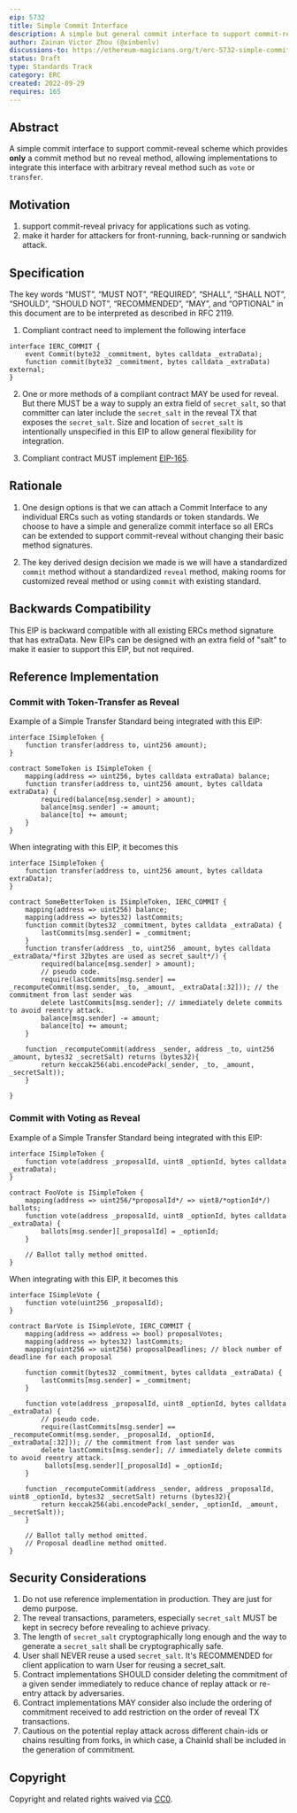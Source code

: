 ```yaml
---
eip: 5732
title: Simple Commit Interface
description: A simple but general commit interface to support commit-reveal scheme.
author: Zainan Victor Zhou (@xinbenlv)
discussions-to: https://ethereum-magicians.org/t/erc-5732-simple-commit-interface-to-support-commit-reveal-schemes/11115
status: Draft
type: Standards Track
category: ERC
created: 2022-09-29
requires: 165
---
```


## Abstract
A simple commit interface to support commit-reveal scheme which provides **only** a commit
method but no reveal method, allowing implementations to integrate this interface
with arbitrary reveal method such as `vote` or `transfer`.

## Motivation

1. support commit-reveal privacy for applications such as voting.
2. make it harder for attackers for front-running, back-running or sandwich attack.

## Specification
The key words “MUST”, “MUST NOT”, “REQUIRED”, “SHALL”, “SHALL NOT”, “SHOULD”, “SHOULD NOT”, “RECOMMENDED”, “MAY”, and “OPTIONAL” in this document are to be interpreted as described in RFC 2119.

1. Compliant contract need to implement the following interface

```solidity
interface IERC_COMMIT {
    event Commit(byte32 _commitment, bytes calldata _extraData);
    function commit(byte32 _commitment, bytes calldata _extraData) external;
}
```

2. One or more methods of a compliant contract MAY be used for reveal. But there MUST be a way to supply an extra field of `secret_salt`,
so that committer can later include the `secret_salt` in the reveal TX that exposes the `secret_salt`.
Size and location of `secret_salt` is intentionally unspecified in this EIP to allow general flexibility for integration.

3. Compliant contract MUST implement [EIP-165](./eip-165.md).

## Rationale

1. One design options is that we can attach a Commit Interface to any individual ERCs such as voting standards or token standards. We choose to have a simple and generalize commit interface so all ERCs can be extended to support commit-reveal without changing their basic method signatures.

2. The key derived design decision we made is we will have  a standardized `commit` method without a standardized `reveal` method, making rooms for customized reveal method or using
`commit` with existing standard.

## Backwards Compatibility
This EIP is backward compatible with all existing ERCs method signature that has extraData. New EIPs can be designed with an extra field of "salt"
to make it easier to support this EIP, but not required.

## Reference Implementation

### Commit with Token-Transfer as Reveal

Example of a Simple Transfer Standard being integrated with this EIP:

```solidity
interface ISimpleToken {
    function transfer(address to, uint256 amount);
}

contract SomeToken is ISimpleToken {
    mapping(address => uint256, bytes calldata extraData) balance;
    function transfer(address to, uint256 amount, bytes calldata extraData) {
        required(balance[msg.sender] > amount);
        balance[msg.sender] -= amount;
        balance[to] += amount;
    }
}
```

When integrating with this EIP, it becomes this

```solidity
interface ISimpleToken {
    function transfer(address to, uint256 amount, bytes calldata extraData);
}

contract SomeBetterToken is ISimpleToken, IERC_COMMIT {
    mapping(address => uint256) balance;
    mapping(address => bytes32) lastCommits;
    function commit(bytes32 _commitment, bytes calldata _extraData) {
        lastCommits[msg.sender] = _commitment;
    }
    function transfer(address _to, uint256 _amount, bytes calldata _extraData/*first 32bytes are used as secret_sault*/) {
        required(balance[msg.sender] > amount);
        // pseudo code.
        require(lastCommits[msg.sender] == _recomputeCommit(msg.sender, _to, _amount, _extraData[:32])); // the commitment from last sender was
        delete lastCommits[msg.sender]; // immediately delete commits to avoid reentry attack.
        balance[msg.sender] -= amount;
        balance[to] += amount;
    }

    function _recomputeCommit(address _sender, address _to, uint256 _amount, bytes32 _secretSalt) returns (bytes32){
        return keccak256(abi.encodePack(_sender, _to, _amount, _secretSalt));
    }

}
```

### Commit with Voting as Reveal


Example of a Simple Transfer Standard being integrated with this EIP:

```solidity
interface ISimpleToken {
    function vote(address _proposalId, uint8 _optionId, bytes calldata _extraData);
}

contract FooVote is ISimpleToken {
    mapping(address => uint256/*proposalId*/ => uint8/*optionId*/) ballots;
    function vote(address _proposalId, uint8 _optionId, bytes calldata _extraData) {
        ballots[msg.sender][_proposalId] = _optionId;
    }

    // Ballot tally method omitted.
}
```

When integrating with this EIP, it becomes this

```solidity
interface ISimpleVote {
    function vote(uint256 _proposalId);
}

contract BarVote is ISimpleVote, IERC_COMMIT {
    mapping(address => address => bool) proposalVotes;
    mapping(address => bytes32) lastCommits;
    mapping(uint256 => uint256) proposalDeadlines; // block number of deadline for each proposal

    function commit(bytes32 _commitment, bytes calldata _extraData) {
        lastCommits[msg.sender] = _commitment;
    }

    function vote(address _proposalId, uint8 _optionId, bytes calldata _extraData) {
        // pseudo code.
        require(lastCommits[msg.sender] == _recomputeCommit(msg.sender, _proposalId, _optionId, _extraData[:32])); // the commitment from last sender was
        delete lastCommits[msg.sender]; // immediately delete commits to avoid reentry attack.
         ballots[msg.sender][_proposalId] = _optionId;
    }

    function _recomputeCommit(address _sender, address _proposalId, uint8 _optionId, bytes32 _secretSalt) returns (bytes32){
        return keccak256(abi.encodePack(_sender, _optionId, _amount, _secretSalt));
    }

    // Ballot tally method omitted.
    // Proposal deadline method omitted.
}
```
## Security Considerations

1. Do not use reference implementation in production. They are just for demo purpose.
2. The reveal transactions, parameters, especially `secret_salt` MUST be kept in secrecy before revealing to achieve privacy.
3. The length of `secret_salt` cryptographically long enough and the way to generate a `secret_salt` shall be cryptographically safe.
4. User shall NEVER reuse a used `secret_salt`. It's RECOMMENDED for client application to warn User for reusing a secret_salt.
5. Contract implementations SHOULD consider deleting the commitment of a given sender immediately to reduce chance of replay attack or re-entry attack by adversaries.
6. Contract implementations MAY consider also include the ordering of commitment received to add restriction on the order of reveal TX transactions.
7. Cautious on the potential replay attack across different chain-ids or chains resulting from forks, in which case, a ChainId shall be included in the generation of commitment.

## Copyright
Copyright and related rights waived via [CC0](../LICENSE.md).
